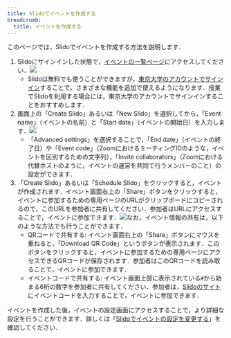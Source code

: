 ```yaml
---
title: Slidoでイベントを作成する
breadcrumb:
  title: イベントを作成する
---
```


このページでは，Slidoでイベントを作成する方法を説明します．

1. Slidoにサインインした状態で，[イベントの一覧ページ](https://admin.sli.do/events)にアクセスしてください．<img src="img/slido_main.png">
   * Slidoは無料でも使うことができますが，[東京大学のアカウントでサインイン](login/)することで，さまざまな機能を追加で使えるようになります．授業でSlidoを利用する場合には，東京大学のアカウントでサインインすることをおすすめします．
2. 画面上の「Create Slido」あるいは「New Slido」を選択してから，「Event name」（イベントの名前）と「Start date」（イベントの開始日）を入力します．<img src="img/schedule_slido.png">
   * 「Advanced settings」を選択することで，「End date」（イベントの終了日）や「Event code」（ZoomにおけるミーティングIDのような，イベントを区別するための文字列），「Invite collaborators」（Zoomにおける代替ホストのように，イベントの運営を共同で行うメンバーのこと）の設定ができます．
3. 「Create Slido」あるいは「Schedule Slido」をクリックすると，イベントが作成されます．イベント画面右上の「Share」ボタンをクリックすると，イベントに参加するための専用ページのURLがクリップボードにコピーされるので，このURLを参加者に共有してください．参加者はURLにアクセスすることで，イベントに参加できます．<img src="img/share_event_url.png">なお，イベント情報の共有は，以下のような方法でも行うことができます．
   * QRコードで共有する: イベント画面右上の「Share」ボタンにマウスを重ねると，「Download QR Code」というボタンが表示されます．このボタンをクリックすると，イベントに参加するための専用ページにアクセスできるQRコードが保存されます．参加者はこのQRコードを読み取ることで，イベントに参加できます．
   * イベントコードで共有する: イベント画面上部に表示されている`#`から始まる6桁の数字を参加者に共有してください．参加者は，[Slidoのサイト](https://app.sli.do/)にイベントコードを入力することで，イベントに参加できます．

イベントを作成した後，イベントの設定画面にアクセスすることで，より詳細な設定を行うことができます．詳しくは「[Slidoでイベントの設定を変更する](change_event_settings/)」を確認してください．
